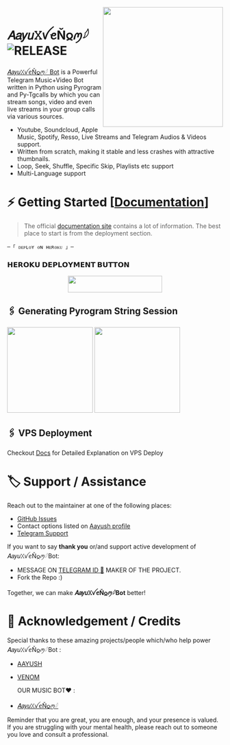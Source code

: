 <img src="https://telegra.ph/file/397ecf5aafdb4f1a8b79b.jpg" align="right" width="280" height="280"/>

# 𝐴𝑎𝑦𝑢𝚇ꪜꫀŇ𐍉ꪑ𓆪 <img src="https://img.shields.io/github/v/release/TeamYukki/YukkiMusicBot?color=black&logo=github&logoColor=black&style=social" alt="RELEASE">

[𝐴𝑎𝑦𝑢𝚇ꪜꫀŇ𐍉ꪑ𓆪 Bot](https://github.com/TeamYukki/YukkiMusicBot) is a Powerful Telegram Music+Video Bot written in Python using Pyrogram and Py-Tgcalls by which you can stream songs, video and even live streams in your group calls via various sources.

* Youtube, Soundcloud, Apple Music, Spotify, Resso, Live Streams and Telegram Audios & Videos support.
* Written from scratch, making it stable and less crashes with attractive thumbnails.
* Loop, Seek, Shuffle, Specific Skip, Playlists etc support
* Multi-Language support


# ⚡️ Getting Started [[Documentation](https://notreallyshikhar.gitbook.io/yukkimusicbot/)]

> The official [documentation site](https://notreallyshikhar.gitbook.io/yukkimusicbot/) contains a lot of information. The best place to start is from the deployment section.

    ─「 ᴅᴇᴩʟᴏʏ ᴏɴ ʜᴇʀᴏᴋᴜ 」─

<h3> 𝗛𝗘𝗥𝗢𝗞𝗨 𝗗𝗘𝗣𝗟𝗢𝗬𝗠𝗘𝗡𝗧 𝗕𝗨𝗧𝗧𝗢𝗡 </h3>
</h3>

<p align="center"><a href="https://dashboard.heroku.com/new?template=https://github.com/golujha9936/strangerbot"> <img src="https://img.shields.io/badge/Deploy%20On%20Heroku-bringle?style=for-the-badge&logo=heroku" width="220" height="38.45"/></a></p>

<h2 align="center">

## 🖇 Generating Pyrogram String Session

<p>
<a href="https://replit.com/@NotReallyShikhar/Yukki-Music-String-Gen"><img src="https://img.shields.io/badge/Generate%20On%20Repl-blueviolet?style=for-the-badge&logo=appveyor" width="200""/></a>
<a href="https://t.me/YukkiStringBot"><img src="https://img.shields.io/badge/TG%20String%20Gen%20Bot-blueviolet?style=for-the-badge&logo=appveyor" width="200""/></a>
</p>

## 🖇 VPS Deployment

Checkout [Docs](https://notreallyshikhar.gitbook.io/yukkimusicbot/deployment/local-hosting-or-vps) for Detailed Explanation on VPS Deploy


# 🏷 Support / Assistance

Reach out to the maintainer at one of the following places:

- [GitHub Issues](https://t.me/Aayu_x_venom)
- Contact options listed on [Aayush profile](https://telegram.me/Aayush_X_D)
- [Telegram Support](https://t.me/aayu_X_venom_support)

If you want to say **thank you** or/and support active development of 𝐴𝑎𝑦𝑢𝚇ꪜꫀŇ𐍉ꪑ𓆪Bot:

- MESSAGE ON  [TELEGRAM ID 🤫](https://telegram.me/Aayush_X_D) MAKER OF THE PROJECT.
- Fork the Repo :)

Together, we can make **𝐴𝑎𝑦𝑢𝚇ꪜꫀŇ𐍉ꪑ𓆪Bot** better!
# 📑 Acknowledgement / Credits

Special thanks to these amazing projects/people which/who help power 𝐴𝑎𝑦𝑢𝚇ꪜꫀŇ𐍉ꪑ𓆪Bot :

- [AAYUSH](https://telegram.me/Aayush_X_D)
- [VENOM](https://telegram.me/Its_aryann)

   OUR MUSIC BOT❤️ :
- [𝐴𝑎𝑦𝑢𝚇ꪜꫀŇ𐍉ꪑ𓆪](https://telegram.me/Venom_X_musicc_bot)



Reminder that you are great, you are enough, and your presence is valued. If you are struggling with your mental health, please reach out to someone you love and consult a professional.
